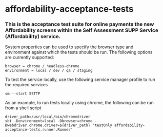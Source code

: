 
# affordability-acceptance-tests

### This is the acceptance test suite for online payments the new Affordability screens within the Self Assessment SUPP Service (Affordability) service.

System properties can be used to specify the browser type and environment against which the tests should be run.
The following options are currently supported:

```
browser = chrome / headless-chrome
environment = local / dev / qa / staging
```

To test the service locally, use the following service manager profile to run the required services
```
sm --start SSTTP
```

As an example, to run tests locally using chrome, the following can be run from a shell script
```
driver_path=/usr/local/bin/chromedriver
sbt -Denvironment=local -Dbrowser=chrome -Dwebdriver.chrome.driver=${driver_path} 'testOnly affordability-acceptance-tests.runner.Runner'
```

